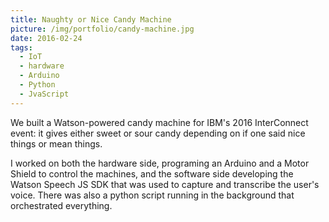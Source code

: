 ```yaml
---
title: Naughty or Nice Candy Machine
picture: /img/portfolio/candy-machine.jpg
date: 2016-02-24
tags:
  - IoT
  - hardware
  - Arduino
  - Python
  - JvaScript
---
```


We built a Watson-powered candy machine for IBM's 2016 InterConnect event: it gives either sweet or sour candy 
depending on if one said nice things or mean things.

I worked on both the hardware side, programing an Arduino and a Motor Shield to control the machines, 
and the software side developing the Watson Speech JS SDK that was used to capture and transcribe the user's voice.
There was also a python script running in the background that orchestrated everything.
